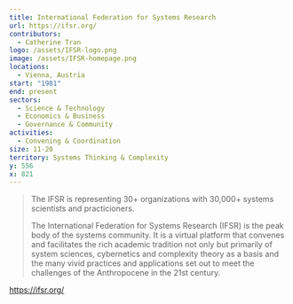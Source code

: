 ```yaml
---
title: International Federation for Systems Research
url: https://ifsr.org/
contributors:
  - Catherine Tran
logo: /assets/IFSR-logo.png
image: /assets/IFSR-homepage.png
locations:
  - Vienna, Austria
start: "1981"
end: present
sectors:
  - Science & Technology
  - Economics & Business
  - Governance & Community
activities:
  - Convening & Coordination
size: 11-20
territory: Systems Thinking & Complexity
y: 556
x: 821
---
```

> The IFSR is representing 30+ organizations with 30,000+ systems scientists and practicioners.
> 
> The International Federation for Systems Research (IFSR) is the peak body of the systems community. It is a virtual platform that convenes and facilitates the rich academic tradition not only but primarily of system sciences, cybernetics and complexity theory as a basis and the many vivid practices and applications set out to meet the challenges of the Anthropocene in the 21st century.

https://ifsr.org/ 
